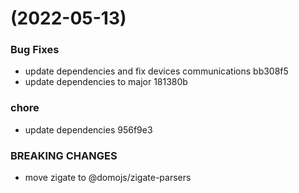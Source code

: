 #  (2022-05-13)


### Bug Fixes

* update dependencies and fix devices communications bb308f5
* update dependencies to major 181380b


### chore

* update dependencies 956f9e3


### BREAKING CHANGES

* move zigate to @domojs/zigate-parsers



